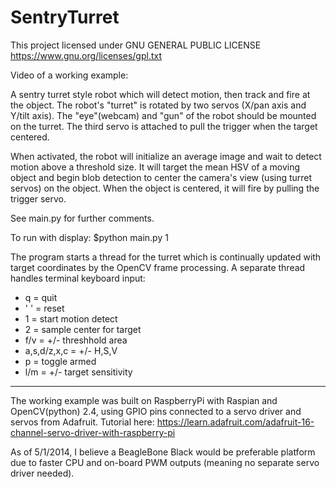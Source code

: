 # SentryTurret

This project licensed under GNU GENERAL PUBLIC LICENSE
https://www.gnu.org/licenses/gpl.txt

Video of a working example: 

<!--a href="http://www.youtube.com/watch?v=bgmDVvE1pLw
" target="_blank"><img src="http://img.youtube.com/vi/bgmDVvE1pLw/0.jpg" 
alt="IMAGE ALT TEXT HERE" width="240" height="180" border="10" /></a-->

A sentry turret style robot which will detect motion, then track and fire at the object. The robot's "turret" is rotated by two servos (X/pan axis and Y/tilt axis). The "eye"(webcam) and "gun" of the robot should be mounted on the turret. The third servo is attached to pull the trigger when the target centered.


When activated, the robot will initialize an average image and wait to detect motion above a threshold size. It will target the mean HSV of a moving object and begin blob detection to center the camera's view (using turret servos) on the object. When the object is centered, it will fire by pulling the trigger servo. 

See main.py for further comments.

To run with display: $python main.py 1

The program starts a thread for the turret which is continually updated with target coordinates by the OpenCV frame processing. A separate thread handles terminal keyboard input:

- q = quit
- ' ' = reset
- 1 = start motion detect
- 2 = sample center for target
- f/v = +/- threshhold area
- a,s,d/z,x,c = +/- H,S,V
- p = toggle armed
- l/m = +/- target sensitivity

---

The working example was built on RaspberryPi with Raspian and OpenCV(python) 2.4, using GPIO pins connected to a servo driver and servos from Adafruit. Tutorial here: https://learn.adafruit.com/adafruit-16-channel-servo-driver-with-raspberry-pi

As of 5/1/2014, I believe a BeagleBone Black would be preferable platform due to faster CPU and on-board PWM outputs (meaning no separate servo driver needed).

